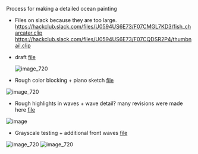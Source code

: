 Process for making a detailed ocean painting
- Files on slack because they are too large. 
https://hackclub.slack.com/files/U0594US6E73/F07CMGL7KD3/fish_charcater.clip
https://hackclub.slack.com/files/U0594US6E73/F07CQDSR2P4/thumbnail.clip

- draft [file](https://hackclub.slack.com/files/U0594US6E73/F07CVVBPJ66/waves.clip)

   ![image_720](https://github.com/user-attachments/assets/0a462b63-bb3c-4479-a563-dc7a5d37ddae)

- Rough color blocking + piano sketch [file](https://hackclub.slack.com/files/U0594US6E73/F07D99Z094J/waves.clip)

![image_720](https://github.com/user-attachments/assets/336a38bb-9992-48cc-9399-2bd7cc3ef5bd)
 
- Rough highlights in waves + wave detail? many revisions were made here [file](https://hackclub.slack.com/files/U0594US6E73/F07D6MCV9BP/waves.clip)

![image](https://github.com/user-attachments/assets/6f36bd4e-4594-45d9-94e9-69a83cd23be6)

- Grayscale testing + additional front waves [file](https://hackclub.slack.com/files/U0594US6E73/F07D9QDTG6P/waves.clip)

![image_720](https://github.com/user-attachments/assets/cd978413-c286-47f3-bc62-2d4e2035ae61)
![image_720](https://github.com/user-attachments/assets/689f9156-056e-4885-8727-7a09f12ad46d)
